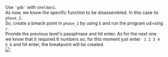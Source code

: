 Use `'gdb'` with `sheldon1`.<br>
As now, we know the specific function to be disassembled. In this case its `phase_2`. <br>
So, create a breack point in `phase_2` by using `b` and run the program ud=sing `r`. <br>
Provide the previous level's passphrase and hit enter. As for the next one we know that it required 6 numbers so, for this moment just enter ` 1 2 3 4 5 6` and hit enter, the breakpoint will be created.<br>
![](https://user-images.githubusercontent.com/37071700/78336761-8aff4a80-75ad-11ea-9e5d-6289e46534f9.png)


